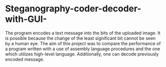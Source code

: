 # Steganography-coder-decoder-with-GUI-
The program encodes a text message into the bits of the uploaded image. It is possible because the change of the least significant bit cannot be seen by a human eye. The aim of this project was to compare the performance of a program written with a use of assembly language procedures and the one which utilizes high-level language. Additionally, one can decode previously encoded message.
